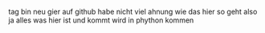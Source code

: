 tag bin neu gier auf github habe nicht viel ahnung wie das hier so geht also ja alles was hier ist und kommt wird in phython kommen 
